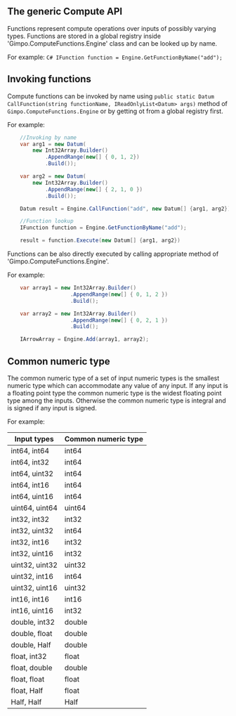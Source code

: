 ## The generic Compute API
Functions represent compute operations over inputs of possibly varying types. 
Functions are stored in a global registry inside 'Gimpo.ComputeFunctions.Engine' class and can be looked up by name.

For example:
```C# IFunction function = Engine.GetFunctionByName("add");```

## Invoking functions

Compute functions can be invoked by name using `public static Datum CallFunction(string functionName, IReadOnlyList<Datum> args)` method of `Gimpo.ComputeFunctions.Engine` or by getting ot from a global registry first.

For example:
```C#
    //Invoking by name
    var arg1 = new Datum(
        new Int32Array.Builder()
            .AppendRange(new[] { 0, 1, 2})
            .Build());

    var arg2 = new Datum(
        new Int32Array.Builder()
            .AppendRange(new[] { 2, 1, 0 })
            .Build());

    Datum result = Engine.CallFunction("add", new Datum[] {arg1, arg2});

    //Function lookup
    IFunction function = Engine.GetFunctionByName("add");

    result = function.Execute(new Datum[] {arg1, arg2})
```

Functions can be also directly executed by calling appropriate method of 'Gimpo.ComputeFunctions.Engine'.

For example:
```C#
    var array1 = new Int32Array.Builder()
                    .AppendRange(new[] { 0, 1, 2 })
                    .Build();

    var array2 = new Int32Array.Builder()
                    .AppendRange(new[] { 0, 2, 1 })
                    .Build();

    IArrowArray = Engine.Add(array1, array2);
```

## Common numeric type

The common numeric type of a set of input numeric types is the smallest numeric type which can accommodate any value of any input. If any input is a floating point type the common numeric type is the widest floating point type among the inputs. Otherwise the common numeric type is integral and is signed if any input is signed. 

For example:

| Input types       | Common numeric type  |
|-------------------|----------------------|
| int64, int64      | int64                |
| int64, int32      | int64                |
| int64, uint32     | int64                |
| int64, int16      | int64                |
| int64, uint16     | int64                |
| uint64, uint64    | uint64               |
| int32, int32      | int32                |
| int32, uint32     | int64                |
| int32, int16      | int32                |
| int32, uint16     | int32                |
| uint32, uint32    | uint32               |
| uint32, int16     | int64                |
| uint32, uint16    | uint32               |
| int16, int16      | int16                |
| int16, uint16     | int32                |
| double, int32     | double               |
| double, float     | double               |
| double, Half      | double               |
| float,  int32     | float                |
| float, double     | double               |
| float, float      | float                |
| float, Half       | float                |
| Half, Half        | Half                 |

